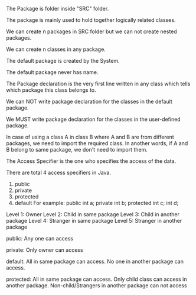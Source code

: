 The Package is folder inside "SRC" folder.

The package is mainly used to hold together logically related classes.

We can create n packages in SRC folder but we can not create nested packages.

We can create n classes in any package.

The default package is created by the System.

The default package never has name.

The Package declaration is the very first line written in any class which tells which package this class belongs to.

We can NOT write package declaration for the classes in the default package.

We MUST write package declaration for the classes in the user-defined package.

In case of using a class A in class B where A and B are from different packages, we need to import the required class. 
In another words, if A and B belong to same package, we don't need to import them.

The Access Specifier is the one who specifies the access of the data.

There are total 4 access specifiers in Java.
1. public
2. private
3. protected
4. default
For example: 
	public int a;
	private int b;
	protected int c;
	int d;

Level 1: Owner
Level 2: Child in same package
Level 3: Child in another package
Level 4: Stranger in same package
Level 5: Stranger in another package

public: Any one can access

private: Only owner can access

default: All in same package can access. No one in another package can access.

protected: All in same package can access. Only child class can access in another package. Non-child/Strangers in another package can not access
